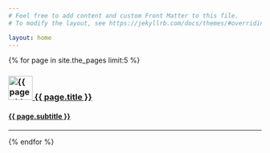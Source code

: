 ```yaml
---
# Feel free to add content and custom Front Matter to this file.
# To modify the layout, see https://jekyllrb.com/docs/themes/#overriding-theme-defaults

layout: home
---
```


{% for page in site.the_pages limit:5 %}
<article class="post-preview">
<a href="{{ site.baseurl }}/{{ page.url }}">
<h3 class="post-title"><img src="{{ site.baseurl }}/{{ page.thumbnail }}" width="48" alt="{{ page.title }}"> {{ page.title }}</h3>
<h4 class="post-subtitle">{{ page.subtitle }}</h4>
</a>
</article>
<hr>
{% endfor %}
